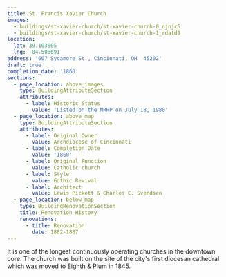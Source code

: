 ```yaml
---
title: St. Francis Xavier Church
images:
  - buildings/st-xavier-church/st-xavier-church-0_ojnjc5
  - buildings/st-xavier-church/st-xavier-church-1_rdatd9
location:
  lat: 39.103605
  lng: -84.508691
address: '607 Sycamore St., Cincinnati, OH  45202'
draft: true
completion_date: '1860'
sections:
  - page_location: above_images
    type: BuildingAttributeSection
    attributes:
      - label: Historic Status
        value: 'Listed on the NRHP on July 18, 1980'
  - page_location: above_map
    type: BuildingAttributeSection
    attributes:
      - label: Original Owner
        value: Archdiocese of Cincinnati
      - label: Completion Date
        value: '1860'
      - label: Original Function
        value: Catholic church
      - label: Style
        value: Gothic Revival
      - label: Architect
        value: Lewis Pickett & Charles C. Svendsen
  - page_location: below_map
    type: BuildingRenovationSection
    title: Renovation History
    renovations:
      - title: Renovation
        date: 1882-1887
---
```


It is one of the longest continuously operating churches in the downtown core. The church was built on the site of the city's first diocesan cathedral which was moved to Eighth & Plum in 1845.
